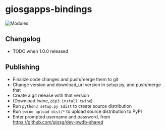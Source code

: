 # giosgapps-bindings
![Modules](modules.png)  

## Changelog
* TODO when 1.0.0 released

## Publishing
* Finalize code changes and push/merge them to git  
* Change version and download_url version in setup.py, and push/merge that  
* Create a git release with that version  
* (Download twine, `pip3 install twine`)  
* Run `python3 setup.py sdist` to create source distribution  
* Run `twine upload dist/*` to upload source distribution to PyPI  
* Enter prompted username and password, from https://github.com/giosg/dev-pwdb-shared  
